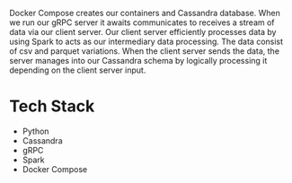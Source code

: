 Docker Compose creates our containers and Cassandra database. When we run our gRPC server it awaits communicates to receives a stream of data via our client server.
Our client server efficiently processes data by using Spark to acts as our intermediary data processing. The data consist of csv and parquet variations.
When the client server sends the data, the server manages into our Cassandra schema by logically processing it depending on the client server input. 

# Tech Stack
- Python
- Cassandra
- gRPC
- Spark
- Docker Compose
